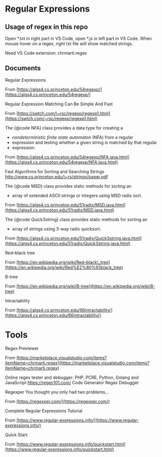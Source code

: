 # Regular Expressions

## Usage of regex in this repo

Open *.txt in right part in VS Code, open *.js in left part in VS Code.
When mouse hover on a regex, right txt file will show matched strings.

Need VS Code extension: chrmarti.regex

## Documents

Regular Expressions

From [https://algs4.cs.princeton.edu/54regexp/](https://algs4.cs.princeton.edu/54regexp/)

Regular Expression Matching Can Be Simple And Fast

From [https://swtch.com/\~rsc/regexp/regexp1.html](https://swtch.com/~rsc/regexp/regexp1.html)

The {@code NFA} class provides a data type for creating a

* *nondeterministic finite state automaton* (NFA) from a regular
* expression and testing whether a given string is matched by that regular
* expression.

From [https://algs4.cs.princeton.edu/54regexp/NFA.java.html](https://algs4.cs.princeton.edu/54regexp/NFA.java.html)

Fast Algorithms for Sorting and Searching Strings
http://www.cs.princeton.edu/\~rs/strings/paper.pdf

The {@code MSD} class provides static methods for sorting an

* array of extended ASCII strings or integers using MSD radix sort.

From [https://algs4.cs.princeton.edu/51radix/MSD.java.html](https://algs4.cs.princeton.edu/51radix/MSD.java.html)

The {@code Quick3string} class provides static methods for sorting an

* array of strings using 3-way radix quicksort.

From [https://algs4.cs.princeton.edu/51radix/Quick3string.java.html](https://algs4.cs.princeton.edu/51radix/Quick3string.java.html)

Red–black tree

From [https://en.wikipedia.org/wiki/Red–black\_tree](https://en.wikipedia.org/wiki/Red%E2%80%93black_tree)

B-tree

From [https://en.wikipedia.org/wiki/B-tree](https://en.wikipedia.org/wiki/B-tree)

Intractability

From [https://algs4.cs.princeton.edu/66intractability/](https://algs4.cs.princeton.edu/66intractability/)

# Tools

Regex Previewer

From [https://marketplace.visualstudio.com/items?itemName=chrmarti.regex](https://marketplace.visualstudio.com/items?itemName=chrmarti.regex)

Online regex tester and debugger: PHP, PCRE, Python, Golang and JavaScript
https://regex101.com/
Code Generator
Regex Debugger

Regexper
You thought you only had two problems…

From [https://regexper.com/](https://regexper.com/)

Complete Regular Expressions Tutorial

From [https://www.regular-expressions.info/](https://www.regular-expressions.info/)

Quick Start

From [https://www.regular-expressions.info/quickstart.html](https://www.regular-expressions.info/quickstart.html)